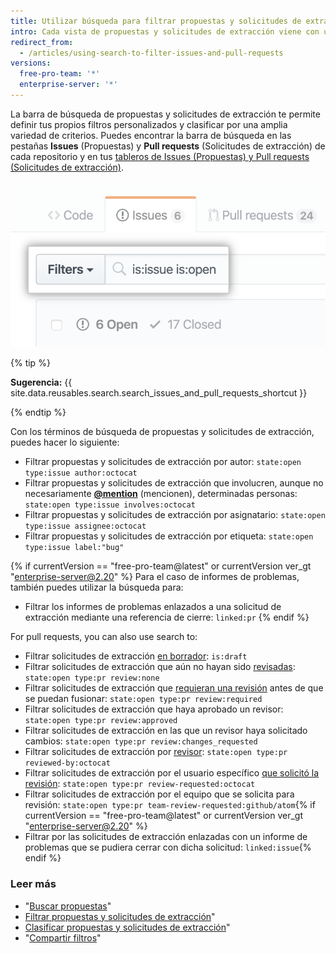 ```yaml
---
title: Utilizar búsqueda para filtrar propuestas y solicitudes de extracción
intro: Cada vista de propuestas y solicitudes de extracción viene con una barra de búsqueda para la administración de filtros avanzada.
redirect_from:
  - /articles/using-search-to-filter-issues-and-pull-requests
versions:
  free-pro-team: '*'
  enterprise-server: '*'
---
```


La barra de búsqueda de propuestas y solicitudes de extracción te permite definir tus propios filtros personalizados y clasificar por una amplia variedad de criterios. Puedes encontrar la barra de búsqueda en las pestañas **Issues** (Propuestas) y **Pull requests** (Solicitudes de extracción) de cada repositorio y en tus [tableros de Issues (Propuestas) y Pull requests (Solicitudes de extracción)](/articles/viewing-all-of-your-issues-and-pull-requests).

![La barra de búsqueda de propuestas y solicitudes de extracción](/assets/images/help/issues/issues_search_bar.png)

{% tip %}

**Sugerencia:** {{ site.data.reusables.search.search_issues_and_pull_requests_shortcut }}

{% endtip %}

Con los términos de búsqueda de propuestas y solicitudes de extracción, puedes hacer lo siguiente:

- Filtrar propuestas y solicitudes de extracción por autor: `state:open type:issue author:octocat`
- Filtrar propuestas y solicitudes de extracción que involucren, aunque no necesariamente [**@mention**](/articles/basic-writing-and-formatting-syntax/#mentioning-people-and-teams) (mencionen), determinadas personas: `state:open type:issue involves:octocat`
- Filtrar propuestas y solicitudes de extracción por asignatario: `state:open type:issue assignee:octocat`
- Filtrar propuestas y solicitudes de extracción por etiqueta: `state:open type:issue label:"bug"`

{% if currentVersion == "free-pro-team@latest" or currentVersion ver_gt "enterprise-server@2.20" %}
Para el caso de informes de problemas, también puedes utilizar la búsqueda para:

- Filtrar los informes de problemas enlazados a una solicitud de extracción mediante una referencia de cierre: `linked:pr`
{% endif %}

For pull requests, you can also use search to:
- Filtrar solicitudes de extracción [en borrador](/articles/about-pull-requests#draft-pull-requests): `is:draft`
- Filtrar solicitudes de extracción que aún no hayan sido [revisadas](/articles/about-pull-request-reviews): `state:open type:pr review:none`
- Filtrar solicitudes de extracción que [requieran una revisión](/articles/about-required-reviews-for-pull-requests) antes de que se puedan fusionar: `state:open type:pr review:required`
- Filtrar solicitudes de extracción que haya aprobado un revisor: `state:open type:pr review:approved`
- Filtrar solicitudes de extracción en las que un revisor haya solicitado cambios: `state:open type:pr review:changes_requested`
- Filtrar solicitudes de extracción por [revisor](/articles/about-pull-request-reviews/): `state:open type:pr reviewed-by:octocat`
- Filtrar solicitudes de extracción por el usuario específico [que solicitó la revisión](/articles/requesting-a-pull-request-review): `state:open type:pr review-requested:octocat`
- Filtrar solicitudes de extracción por el equipo que se solicita para revisión: `state:open type:pr team-review-requested:github/atom`{% if currentVersion == "free-pro-team@latest" or currentVersion ver_gt "enterprise-server@2.20" %}
- Filtrar por las solicitudes de extracción enlazadas con un informe de problemas que se pudiera cerrar con dicha solicitud: `linked:issue`{% endif %}

### Leer más

- "[Buscar propuestas](/articles/searching-issues)"
- [Filtrar propuestas y solicitudes de extracción](/articles/filtering-issues-and-pull-requests)"
- [Clasificar propuestas y solicitudes de extracción](/articles/sorting-issues-and-pull-requests)"
- "[Compartir filtros](/articles/sharing-filters)"
